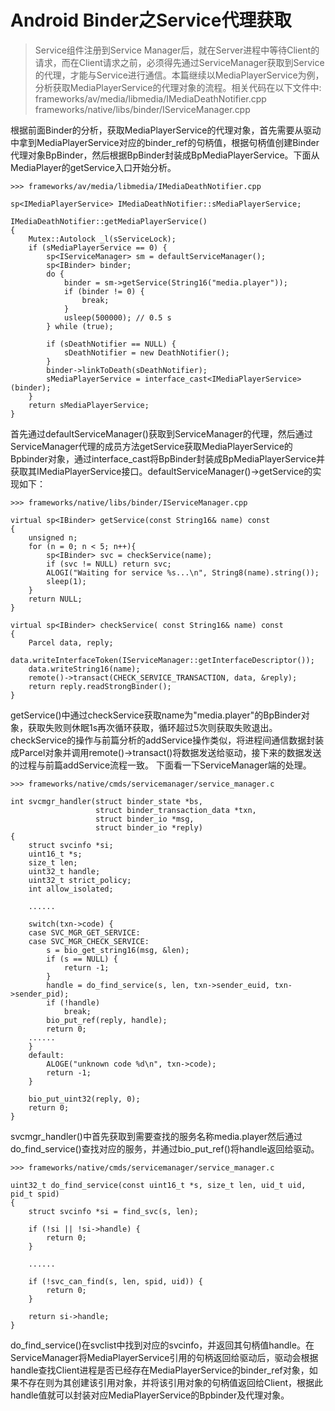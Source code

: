 # Android Binder之Service代理获取

> Service组件注册到Service Manager后，就在Server进程中等待Client的请求，而在Client请求之前，必须得先通过ServiceManager获取到Service的代理，才能与Service进行通信。本篇继续以MediaPlayerService为例，分析获取MediaPlayerService的代理对象的流程。相关代码在以下文件中: frameworks/av/media/libmedia/IMediaDeathNotifier.cpp frameworks/native/libs/binder/IServiceManager.cpp

根据前面Binder的分析，获取MediaPlayerService的代理对象，首先需要从驱动中拿到MediaPlayerService对应的binder\_ref的句柄值，根据句柄值创建Binder代理对象BpBinder，然后根据BpBinder封装成BpMediaPlayerService。下面从MediaPlayer的getService入口开始分析。

```
>>> frameworks/av/media/libmedia/IMediaDeathNotifier.cpp

sp<IMediaPlayerService> IMediaDeathNotifier::sMediaPlayerService;

IMediaDeathNotifier::getMediaPlayerService()
{
    Mutex::Autolock _l(sServiceLock);
    if (sMediaPlayerService == 0) {
        sp<IServiceManager> sm = defaultServiceManager();
        sp<IBinder> binder;
        do {
            binder = sm->getService(String16("media.player"));
            if (binder != 0) {
                break;
            }
            usleep(500000); // 0.5 s
        } while (true);

        if (sDeathNotifier == NULL) {
            sDeathNotifier = new DeathNotifier();
        }
        binder->linkToDeath(sDeathNotifier);
        sMediaPlayerService = interface_cast<IMediaPlayerService>(binder);
    }
    return sMediaPlayerService;
}
```

首先通过defaultServiceManager()获取到ServiceManager的代理，然后通过ServiceManager代理的成员方法getService获取MediaPlayerService的Bpbinder对象，通过interface\_cast将BpBinder封装成BpMediaPlayerService并获取其IMediaPlayerService接口。defaultServiceManager()->getService的实现如下：

```
>>> frameworks/native/libs/binder/IServiceManager.cpp

virtual sp<IBinder> getService(const String16& name) const
{
    unsigned n;
    for (n = 0; n < 5; n++){
        sp<IBinder> svc = checkService(name);
        if (svc != NULL) return svc;
        ALOGI("Waiting for service %s...\n", String8(name).string());
        sleep(1);
    }
    return NULL;
}

virtual sp<IBinder> checkService( const String16& name) const
{
    Parcel data, reply;
    data.writeInterfaceToken(IServiceManager::getInterfaceDescriptor());
    data.writeString16(name);
    remote()->transact(CHECK_SERVICE_TRANSACTION, data, &reply);
    return reply.readStrongBinder();
}
```

getService()中通过checkService获取name为"media.player"的BpBinder对象，获取失败则休眠1s再次循环获取，循环超过5次则获取失败退出。checkService的操作与前篇分析的addService操作类似，将进程间通信数据封装成Parcel对象并调用remote()->transact()将数据发送给驱动，接下来的数据发送的过程与前篇addService流程一致。 下面看一下ServiceManager端的处理。

```
>>> frameworks/native/cmds/servicemanager/service_manager.c

int svcmgr_handler(struct binder_state *bs,
                   struct binder_transaction_data *txn,
                   struct binder_io *msg,
                   struct binder_io *reply)
{
    struct svcinfo *si;
    uint16_t *s;
    size_t len;
    uint32_t handle;
    uint32_t strict_policy;
    int allow_isolated;

    ......

    switch(txn->code) {
    case SVC_MGR_GET_SERVICE:
    case SVC_MGR_CHECK_SERVICE:
        s = bio_get_string16(msg, &len);
        if (s == NULL) {
            return -1;
        }
        handle = do_find_service(s, len, txn->sender_euid, txn->sender_pid);
        if (!handle)
            break;
        bio_put_ref(reply, handle);
        return 0;
    ......
    }
    default:
        ALOGE("unknown code %d\n", txn->code);
        return -1;
    }

    bio_put_uint32(reply, 0);
    return 0;
}
```

svcmgr\_handler()中首先获取到需要查找的服务名称media.player然后通过do\_find\_service()查找对应的服务，并通过bio\_put\_ref()将handle返回给驱动。

```
>>> frameworks/native/cmds/servicemanager/service_manager.c

uint32_t do_find_service(const uint16_t *s, size_t len, uid_t uid, pid_t spid)
{
    struct svcinfo *si = find_svc(s, len);

    if (!si || !si->handle) {
        return 0;
    }

    ......

    if (!svc_can_find(s, len, spid, uid)) {
        return 0;
    }

    return si->handle;
}
```

do\_find\_service()在svclist中找到对应的svcinfo，并返回其句柄值handle。在ServiceManager将MediaPlayerService引用的句柄返回给驱动后，驱动会根据handle查找Client进程是否已经存在MediaPlayerService的binder\_ref对象，如果不存在则为其创建该引用对象，并将该引用对象的句柄值返回给Client，根据此handle值就可以封装对应MediaPlayerService的Bpbinder及代理对象。
